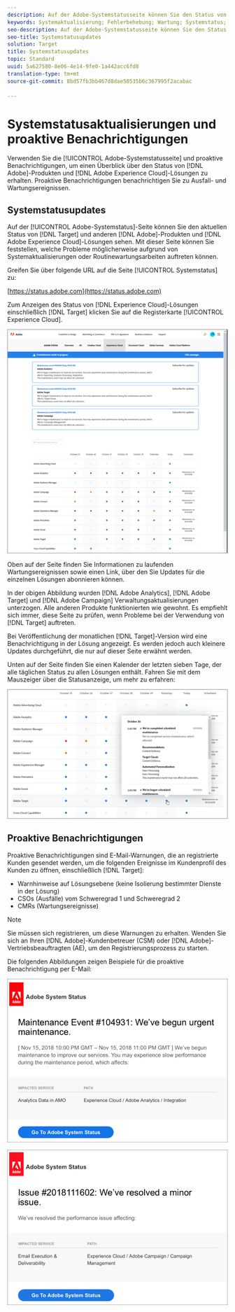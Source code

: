 ```yaml
---
description: Auf der Adobe-Systemstatusseite können Sie den Status von Adobe-Produkten und Experience Cloud-Lösungen, einschließlich Target, anzeigen. Mit dieser Seite können Sie feststellen, welche Probleme möglicherweise aufgrund von Systemaktualisierungen oder Routinewartungsarbeiten auftreten können.
keywords: Systemaktualisierung; Fehlerbehebung; Wartung; Systemstatus; Aktualisierungsstatus
seo-description: Auf der Adobe-Systemstatusseite können Sie den Status von Adobe-Produkten und Experience Cloud-Lösungen, einschließlich Target, anzeigen. Mit dieser Seite können Sie feststellen, welche Probleme möglicherweise aufgrund von Systemaktualisierungen oder Routinewartungsarbeiten auftreten können.
seo-title: Systemstatusupdates
solution: Target
title: Systemstatusupdates
topic: Standard
uuid: 5a627580-8e06-4e14-9fe0-1a442acc6fd8
translation-type: tm+mt
source-git-commit: 8bd57fb3bb467d8dae50535b6c367995f2acabac

---
```



# Systemstatusaktualisierungen und proaktive Benachrichtigungen

Verwenden Sie die [!UICONTROL Adobe-Systemstatusseite] und proaktive Benachrichtigungen, um einen Überblick über den Status von [!DNL Adobe]-Produkten und [!DNL Adobe Experience Cloud]-Lösungen zu erhalten. Proaktive Benachrichtigungen benachrichtigen Sie zu Ausfall- und Wartungsereignissen.

## Systemstatusupdates

Auf der [!UICONTROL Adobe-Systemstatus]-Seite können Sie den aktuellen Status von [!DNL Target] und anderen [!DNL Adobe]-Produkten und [!DNL Adobe Experience Cloud]-Lösungen sehen. Mit dieser Seite können Sie feststellen, welche Probleme möglicherweise aufgrund von Systemaktualisierungen oder Routinewartungsarbeiten auftreten können.

Greifen Sie über folgende URL auf die Seite [!UICONTROL Systemstatus] zu:

[https://status.adobe.com](https://status.adobe.com)

Zum Anzeigen des Status von [!DNL Experience Cloud]-Lösungen einschließlich [!DNL Target] klicken Sie auf die Registerkarte [!UICONTROL Experience Cloud].

![](assets/system_status.png)

Oben auf der Seite finden Sie Informationen zu laufenden Wartungsereignissen sowie einen Link, über den Sie Updates für die einzelnen Lösungen abonnieren können.

In der obigen Abbildung wurden [!DNL Adobe Analytics], [!DNL Adobe Target] und [!DNL Adobe Campaign] Verwaltungsaktualisierungen unterzogen. Alle anderen Produkte funktionierten wie gewohnt. Es empfiehlt sich immer, diese Seite zu prüfen, wenn Probleme bei der Verwendung von [!DNL Target] auftreten.

Bei Veröffentlichung der monatlichen [!DNL Target]-Version wird eine Benachrichtigung in der Lösung angezeigt. Es werden jedoch auch kleinere Updates durchgeführt, die nur auf dieser Seite erwähnt werden.

Unten auf der Seite finden Sie einen Kalender der letzten sieben Tage, der alle täglichen Status zu allen Lösungen enthält. Fahren Sie mit dem Mauszeiger über die Statusanzeige, um mehr zu erfahren:

![](assets/system_status_indicator.png)

## Proaktive Benachrichtigungen

Proaktive Benachrichtigungen sind E-Mail-Warnungen, die an registrierte Kunden gesendet werden, um die folgenden Ereignisse im Kundenprofil des Kunden zu öffnen, einschließlich [!DNL Target]:

* Warnhinweise auf Lösungsebene (keine Isolierung bestimmter Dienste in der Lösung)
* CSOs (Ausfälle) vom Schweregrad 1 und Schweregrad 2
* CMRs (Wartungsereignisse)

>[!NOTE]
>
>Sie müssen sich registrieren, um diese Warnungen zu erhalten. Wenden Sie sich an Ihren [!DNL Adobe]-Kundenbetreuer (CSM) oder [!DNL Adobe]-Vertriebsbeauftragten (AE), um den Registrierungsprozess zu starten.

Die folgenden Abbildungen zeigen Beispiele für die proaktive Benachrichtigung per E-Mail:

![Proaktive Benachrichtigung 1](/help/r-release-notes/assets/proactive-notification-1.png)

![Proaktive Benachrichtigung 2](/help/r-release-notes/assets/proactive-notification-2.png)